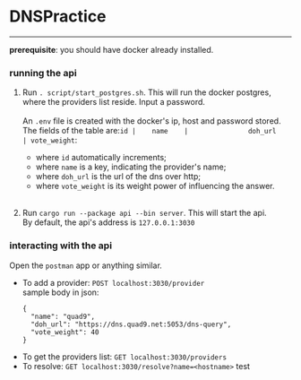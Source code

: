 # DNSPractice 
***

<b>prerequisite</b>: you should have docker already installed.

### running the api
1. Run `. script/start_postgres.sh`. This will run the docker postgres, where the providers list reside. Input a password. <br><br>
An `.env` file is created with the docker's ip, host and password stored. <br>
The fields of the table are:`id |    name    |               doh_url                | vote_weight`:
   * where `id` automatically increments; <br>
   * where `name` is a key, indicating the provider's name; <Br>
   * where `doh_url` is the url of the dns over http; <br>
   * where `vote_weight` is its weight power of influencing the answer. <br> <br>
    
2. Run `cargo run --package api --bin server`. This will start the api.<br>
By default, the api's address is `127.0.0.1:3030`

### interacting with the api
Open the `postman` app or anything similar.

* To add a provider: `POST localhost:3030/provider` <br>
sample body in json:
  ```
  {
    "name": "quad9",
    "doh_url": "https://dns.quad9.net:5053/dns-query",
    "vote_weight": 40 
  }
  ```
* To get the providers list: `GET localhost:3030/providers`
* To resolve: `GET localhost:3030/resolve?name=<hostname>`
test